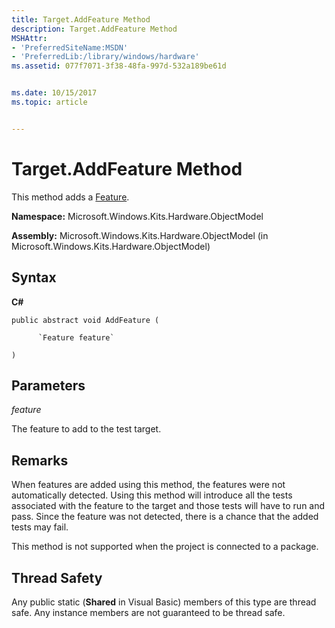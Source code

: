 ```yaml
---
title: Target.AddFeature Method
description: Target.AddFeature Method
MSHAttr:
- 'PreferredSiteName:MSDN'
- 'PreferredLib:/library/windows/hardware'
ms.assetid: 077f7071-3f38-48fa-997d-532a189be61d


ms.date: 10/15/2017
ms.topic: article


---
```


# Target.AddFeature Method


This method adds a [Feature](feature-class.md).

**Namespace:** Microsoft.Windows.Kits.Hardware.ObjectModel

**Assembly:** Microsoft.Windows.Kits.Hardware.ObjectModel (in Microsoft.Windows.Kits.Hardware.ObjectModel)

## <span id="Syntax"></span><span id="syntax"></span><span id="SYNTAX"></span>Syntax


**C#**

`public abstract void AddFeature (`

          `Feature feature`

`)`

## <span id="Parameters"></span><span id="parameters"></span><span id="PARAMETERS"></span>Parameters


*feature*

The feature to add to the test target.

## <span id="Remarks"></span><span id="remarks"></span><span id="REMARKS"></span>Remarks


When features are added using this method, the features were not automatically detected. Using this method will introduce all the tests associated with the feature to the target and those tests will have to run and pass. Since the feature was not detected, there is a chance that the added tests may fail.

This method is not supported when the project is connected to a package.

## <span id="Thread_Safety"></span><span id="thread_safety"></span><span id="THREAD_SAFETY"></span>Thread Safety


Any public static (**Shared** in Visual Basic) members of this type are thread safe. Any instance members are not guaranteed to be thread safe.

 

 






